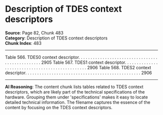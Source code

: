 # Description of TDES context descriptors

**Source**: Page 82, Chunk 483  
**Category**: Description of TDES context descriptors  
**Chunk Index**: 483

---

Table 566. TDES0 context descriptor. . . . . . . . . . . . . . . . . . . . . . . . . . . . . . . . . . . . . . . . . . . . . . . . 2905
Table 567. TDES1 context descriptor. . . . . . . . . . . . . . . . . . . . . . . . . . . . . . . . . . . . . . . . . . . . . . . . 2906
Table 568. TDES2 context descriptor. . . . . . . . . . . . . . . . . . . . . . . . . . . . . . . . . . . . . . . . . . . . . . . . 2906

---

**AI Reasoning**: The content chunk lists tables related to TDES context descriptors, which are likely part of the technical specifications of the hardware. Grouping them under 'specifications' makes it easy to locate detailed technical information. The filename captures the essence of the content by focusing on the TDES context descriptors.
